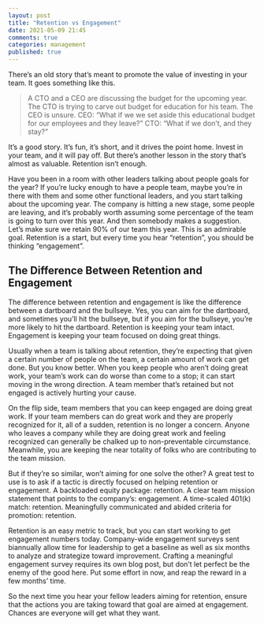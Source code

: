 ```yaml
---
layout: post
title: "Retention vs Engagement"
date: 2021-05-09 21:45
comments: true
categories: management
published: true
---
```

There’s an old story that’s meant to promote the value of investing in your team. It goes something like this.
> A CTO and a CEO are discussing the budget for the upcoming year. The CTO is trying to carve out budget for education for his team. The CEO is unsure.
> CEO: “What if we we set aside this educational budget for our employees and they leave?”
> CTO: “What if we don’t, and they stay?”

It’s a good story. It’s fun, it’s short, and it drives the point home. Invest in your team, and it will pay off. But there’s another lesson in the story that’s almost as valuable. Retention isn’t enough.

Have you been in a room with other leaders talking about people goals for the year? If you’re lucky enough to have a people team, maybe you’re in there with them and some other functional leaders, and you start talking about the upcoming year. The company is hitting a new stage, some people are leaving, and it’s probably worth assuming some percentage of the team is going to turn over this year. And then somebody makes a suggestion. Let’s make sure we retain 90% of our team this year. This is an admirable goal. Retention is a start, but every time you hear “retention”, you should be thinking “engagement”.

## The Difference Between Retention and Engagement
The difference between retention and engagement is like the difference between a dartboard and the bullseye. Yes, you can aim for the dartboard, and sometimes you’ll hit the bullseye, but if you aim for the bullseye, you’re more likely to hit the dartboard. Retention is keeping your team intact. Engagement is keeping your team focused on doing great things.

Usually when a team is talking about retention, they’re expecting that given a certain number of people on the team, a certain amount of work can get done. But you know better. When you keep people who aren’t doing great work, your team’s work can do worse than come to a stop; it can start moving in the wrong direction. A team member that’s retained but not engaged is actively hurting your cause.

On the flip side, team members that you can keep engaged are doing great work. If your team members can do great work and they are properly recognized for it, all of a sudden, retention is no longer a concern. Anyone who leaves a company while they are doing great work and feeling recognized can generally be chalked up to non-preventable circumstance. Meanwhile, you are keeping the near totality of folks who are contributing to the team mission.

But if they’re so similar, won’t aiming for one solve the other? A great test to use is to ask if a tactic is directly focused on helping retention or engagement. A backloaded equity package: retention. A clear team mission statement that points to the company’s: engagement. A time-scaled 401(k) match: retention. Meaningfully communicated and abided criteria for promotion: retention.

Retention is an easy metric to track, but you can start working to get engagement numbers today. Company-wide engagement surveys sent biannually allow time for leadership to get a baseline as well as six months to analyze and strategize toward improvement. Crafting a meaningful engagement survey requires its own blog post, but don’t let perfect be the enemy of the good here. Put some effort in now, and reap the reward in a few months’ time.

So the next time you hear your fellow leaders aiming for retention, ensure that the actions you are taking toward that goal are aimed at engagement. Chances are everyone will get what they want.
